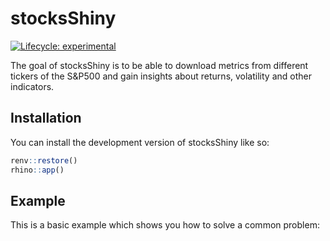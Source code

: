 
<!-- README.md is generated from README.Rmd. Please edit that file -->

# stocksShiny

<!-- badges: start -->

[![Lifecycle:
experimental](https://img.shields.io/badge/lifecycle-experimental-orange.svg)](https://lifecycle.r-lib.org/articles/stages.html#experimental)
<!-- badges: end -->

The goal of stocksShiny is to be able to download metrics from different
tickers of the S&P500 and gain insights about returns, volatility and
other indicators.

## Installation

You can install the development version of stocksShiny like so:

``` r
renv::restore()
rhino::app()
```

## Example

This is a basic example which shows you how to solve a common problem:
